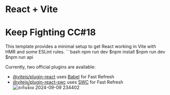 # React + Vite
<h1>Keep Fighting CC#18</h1>
This template provides a minimal setup to get React working in Vite with HMR and some ESLint rules.
```bash
  npm run dev
$npm install
$npm run dev
$npm run api

Currently, two official plugins are available:

- [@vitejs/plugin-react](https://github.com/vitejs/vite-plugin-react/blob/main/packages/plugin-react/README.md) uses [Babel](https://babeljs.io/) for Fast Refresh
- [@vitejs/plugin-react-swc](https://github.com/vitejs/vite-plugin-react-swc) uses [SWC](https://swc.rs/) for Fast Refresh
![สกรีนช็อต 2024-09-09 234402](https://github.com/user-attachments/assets/50437748-755c-4d47-8cba-957210a9096f)

